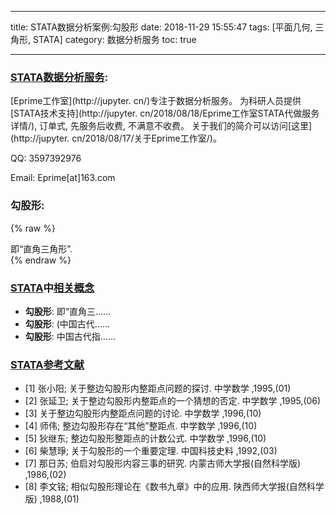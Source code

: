 
---
title: STATA数据分析案例:勾股形
date: 2018-11-29 15:55:47
tags: [平面几何, 三角形, STATA]
category: 数据分析服务
toc: true

---



<span></span>
<!-- more -->

### [STATA](/tags/STATA/)[数据分析服务](/categories/数据分析服务/):
[Eprime工作室](http://jupyter. cn/)专注于数据分析服务。
为科研人员提供[STATA技术支持](http://jupyter. cn/2018/08/18/Eprime工作室STATA代做服务详情/), 订单式, 先服务后收费, 不满意不收费。
关于我们的简介可以访问[这里](http://jupyter. cn/2018/08/17/关于Eprime工作室/)。

QQ: 3597392976

Email: Eprime[at]163.com



### 勾股形:

{% raw %}
<div class="p1">即“直角三角形”.</div>
{% endraw %}



### [STATA](/tags/STATA/)中[相关概念](/categories/数据分析服务)

- **勾股形**: 即“直角三......
- **勾股形**: (中国古代......
- **勾股形**: 中国古代指......


### [STATA](/tags/STATA/)[参考文献](/categories/数据分析服务/)

- [1]  张小阳; 关于整边勾股形内整距点问题的探讨. 中学数学 ,1995,(01)
- [2]  张延卫; 关于整边勾股形内整距点的一个猜想的否定. 中学数学 ,1995,(06)
- [3]   关于整边勾股形内整距点问题的讨论. 中学数学 ,1996,(10)
- [4]  师伟; 整边勾股形存在“其他”整距点. 中学数学 ,1996,(10)
- [5]  狄继东; 整边勾股形整距点的计数公式. 中学数学 ,1996,(10)
- [6]  柴慧琤; 关于勾股形的一个重要定理. 中国科技史料 ,1992,(03)
- [7]  那日苏; 伯启对勾股形内容三事的研究. 内蒙古师大学报(自然科学版) ,1986,(02)
- [8]  李文铭; 相似勾股形理论在《数书九章》中的应用. 陕西师大学报(自然科学版) ,1988,(01)



